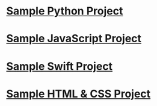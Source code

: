 # [Sample Python Project](https://github.com/DominiqueEberhard/Sample_Python_Project)

# [Sample JavaScript Project](https://github.com/DominiqueEberhard/Sample_JavaScript_Projects)

# [Sample Swift Project](https://github.com/DominiqueEberhard/Sample_Swift_Project)

# [Sample HTML & CSS Project](https://github.com/DominiqueEberhard/Sample_HTML-CSS_Project)
